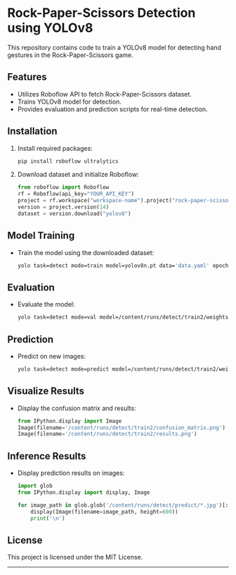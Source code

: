 # Rock-Paper-Scissors Detection using YOLOv8

This repository contains code to train a YOLOv8 model for detecting hand gestures in the Rock-Paper-Scissors game.

## Features
- Utilizes Roboflow API to fetch Rock-Paper-Scissors dataset.
- Trains YOLOv8 model for detection.
- Provides evaluation and prediction scripts for real-time detection.

## Installation

1. Install required packages:
    ```bash
    pip install roboflow ultralytics
    ```

2. Download dataset and initialize Roboflow:
    ```python
    from roboflow import Roboflow
    rf = Roboflow(api_key="YOUR_API_KEY")
    project = rf.workspace("workspace-name").project("rock-paper-scissors-sxsw")
    version = project.version(14)
    dataset = version.download("yolov8")
    ```

## Model Training

- Train the model using the downloaded dataset:
    ```bash
    yolo task=detect mode=train model=yolov8n.pt data='data.yaml' epochs=10 imgsz=640
    ```

## Evaluation

- Evaluate the model:
    ```bash
    yolo task=detect mode=val model=/content/runs/detect/train2/weights/best.pt data=/content/data.yaml
    ```

## Prediction

- Predict on new images:
    ```bash
    yolo task=detect mode=predict model=/content/runs/detect/train2/weights/best.pt conf=0.5 source=/content/test/images
    ```

## Visualize Results

- Display the confusion matrix and results:
    ```python
    from IPython.display import Image
    Image(filename='/content/runs/detect/train2/confusion_matrix.png')
    Image(filename='/content/runs/detect/train2/results.png')
    ```

## Inference Results

- Display prediction results on images:
    ```python
    import glob
    from IPython.display import display, Image

    for image_path in glob.glob('/content/runs/detect/predict/*.jpg')[:20]:
        display(Image(filename=image_path, height=600))
        print('\n')
    ```

## License

This project is licensed under the MIT License.

---
